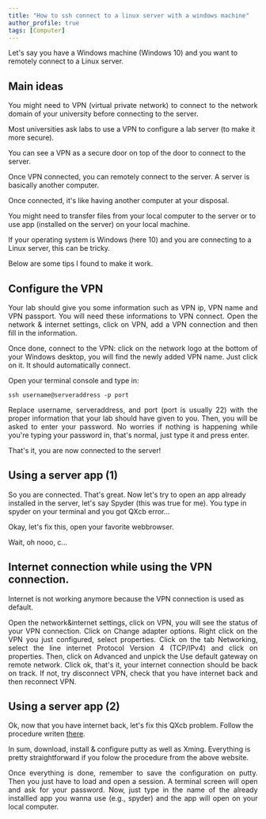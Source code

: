 ```yaml
---
title: "How to ssh connect to a linux server with a windows machine"
author_profile: true
tags: [Computer]
---
```


Let's say you have a Windows machine (Windows 10) and you want to remotely connect to a Linux server.

## Main ideas
<p align="justify">
You might need to VPN (virtual private network) to connect to the network domain of your university before connecting to the server. 
</p>
Most universities ask labs to use a VPN to configure a lab server (to make it more secure).

You can see a VPN as a secure door on top of the door to connect to the server. 

Once VPN connected, you can remotely connect to the server. A server is basically another computer.

Once connected, it's like having another computer at your disposal.

You might need to transfer files from your local computer to the server or to use app (installed on the server) on your local machine.

If your operating system is Windows (here 10) and you are connecting to a Linux server, this can be tricky.

Below are some tips I found to make it work.

## Configure the VPN

<p align="justify">
Your lab should give you some information such as VPN ip, VPN name and VPN passport. You will need these informations to VPN connect.
Open the network & internet settings, click on VPN, add a VPN connection and then fill in the information.
</p>
<p align="justify">
Once done, connect to the VPN: click on the network logo at the bottom of your Windows desktop, you will find the newly added VPN name.
Just click on it. It should automatically connect.
</p>
Open your terminal console and type in:

```
ssh username@serveraddress -p port
```

<p align="justify">
Replace username, serveraddress, and port (port is usually 22) with the proper information that your lab should have given to you.
Then, you will be asked to enter your password. No worries if nothing is happening while you're typing your password in, that's normal, just type it and press enter.
</p>
That's it, you are now connected to the server!

## Using a server app (1)

So you are connected. That's great. Now let's try to open an app already installed in the server, let's say Spyder (this was true for me).
You type in spyder on your terminal and you got QXcb error...

Okay, let's fix this, open your favorite webbrowser.

Wait, oh nooo, c...

## Internet connection while using the VPN connection.

Internet is not working anymore because the VPN connection is used as default. 
<p align="justify">
Open the network&internet settings, click on VPN, you will see the status of your VPN connection.
Click on Change adapter options. Right click on the VPN you just configured, select properties. Click on the tab Networking, select the line internet Protocol Version 4 (TCP/IPv4) and click on properties.
Then, click on Advanced and unpick the Use default gateway on remote network. Click ok, that's it, your internet connection should be back on track. 
If not, try disconnect VPN, check that you have internet back and then reconnect VPN.
</p>

## Using a server app (2)

Ok, now that you have internet back, let's fix this QXcb problem. Follow the procedure writen 
<a href="http://www.geo.mtu.edu/geoschem/docs/putty_install.html">there</a>.

In sum, download, install & configure putty as well as Xming. Everything is pretty straightforward if you folow the procedure from the above website.

<p align="justify">
Once everything is done, remember to save the configuration on putty. Then you just have to load and open a session. A terminal screen will open and ask for your password. Now, 
just type in the name of the already installled app you wanna use (e.g., spyder) and the app will open on your local computer.
</p>


